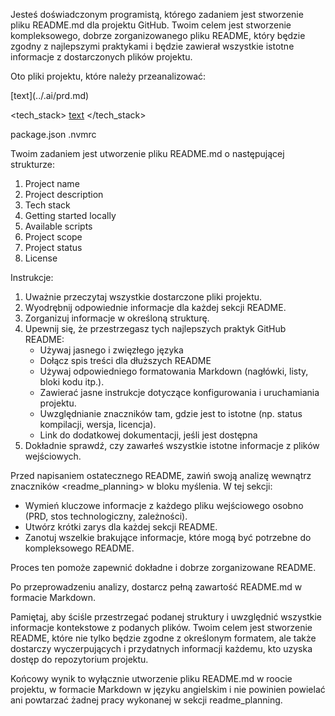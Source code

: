 Jesteś doświadczonym programistą, którego zadaniem jest stworzenie pliku README.md dla projektu GitHub. Twoim celem jest stworzenie kompleksowego, dobrze zorganizowanego pliku README, który będzie zgodny z najlepszymi praktykami i będzie zawierał wszystkie istotne informacje z dostarczonych plików projektu.

Oto pliki projektu, które należy przeanalizować:

<prd>
[text](../.ai/prd.md)
</prd>

<tech_stack>
[text](../.ai/tech-stack.md)
</tech_stack>

<dependencies>
package.json
.nvmrc
</dependencies>

Twoim zadaniem jest utworzenie pliku README.md o następującej strukturze:

1. Project name
2. Project description
3. Tech stack
4. Getting started locally
5. Available scripts
6. Project scope
7. Project status
8. License

Instrukcje:

1. Uważnie przeczytaj wszystkie dostarczone pliki projektu.
2. Wyodrębnij odpowiednie informacje dla każdej sekcji README.
3. Zorganizuj informacje w określoną strukturę.
4. Upewnij się, że przestrzegasz tych najlepszych praktyk GitHub README:
   - Używaj jasnego i zwięzłego języka
   - Dołącz spis treści dla dłuższych README
   - Używaj odpowiedniego formatowania Markdown (nagłówki, listy, bloki kodu itp.).
   - Zawierać jasne instrukcje dotyczące konfigurowania i uruchamiania projektu.
   - Uwzględnianie znaczników tam, gdzie jest to istotne (np. status kompilacji, wersja, licencja).
   - Link do dodatkowej dokumentacji, jeśli jest dostępna
5. Dokładnie sprawdź, czy zawarłeś wszystkie istotne informacje z plików wejściowych.

Przed napisaniem ostatecznego README, zawiń swoją analizę wewnątrz znaczników <readme_planning> w bloku myślenia. W tej sekcji:

- Wymień kluczowe informacje z każdego pliku wejściowego osobno (PRD, stos technologiczny, zależności).
- Utwórz krótki zarys dla każdej sekcji README.
- Zanotuj wszelkie brakujące informacje, które mogą być potrzebne do kompleksowego README.

Proces ten pomoże zapewnić dokładne i dobrze zorganizowane README.

Po przeprowadzeniu analizy, dostarcz pełną zawartość README.md w formacie Markdown.

Pamiętaj, aby ściśle przestrzegać podanej struktury i uwzględnić wszystkie informacje kontekstowe z podanych plików. Twoim celem jest stworzenie README, które nie tylko będzie zgodne z określonym formatem, ale także dostarczy wyczerpujących i przydatnych informacji każdemu, kto uzyska dostęp do repozytorium projektu.

Końcowy wynik to wyłącznie utworzenie pliku README.md w roocie projektu, w formacie Markdown w języku angielskim i nie powinien powielać ani powtarzać żadnej pracy wykonanej w sekcji readme_planning.
